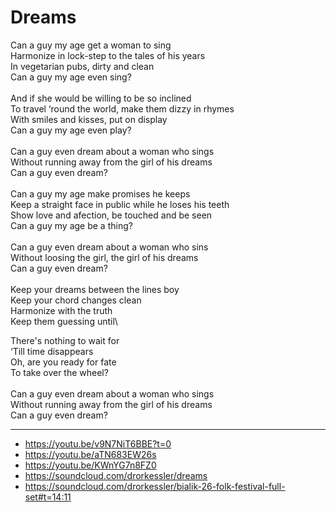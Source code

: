 # Dreams

Can a guy my age get a woman to sing\
Harmonize in lock-step to the tales of his years\
In vegetarian pubs, dirty and clean\
Can a guy my age even sing?\
\
And if she would be willing to be so inclined\
To travel ‘round the world, make them dizzy in rhymes\
With smiles and kisses, put on display\
Can a guy my age even play?\
\
Can a guy even dream about a woman who sings\
Without running away from the girl of his dreams\
Can a guy even dream?\
\
Can a guy my age make promises he keeps\
Keep a straight face in public while he loses his teeth\
Show love and afection, be touched and be seen\
Can a guy my age be a thing?\
\
Can a guy even dream about a woman who sins\
Without loosing the girl, the girl of his dreams\
Can a guy even dream?\
\
Keep your dreams between the lines boy\
Keep your chord changes clean\
Harmonize with the truth\
Keep them guessing until\

There's nothing to wait for\
‘Till time disappears\
Oh, are you ready for fate\
To take over the wheel?\
\
Can a guy even dream about a woman who sings\
Without running away from the girl of his dreams\
Can a guy even dream?

---
- https://youtu.be/v9N7NiT6BBE?t=0
- https://youtu.be/aTN683EW26s
- https://youtu.be/KWnYG7n8FZ0
- https://soundcloud.com/drorkessler/dreams
- https://soundcloud.com/drorkessler/bialik-26-folk-festival-full-set#t=14:11
